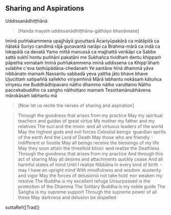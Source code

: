 ## Sharing and Aspirations<a id="uddissanadhitthana"></a>
Uddissanādhiṭṭhānā

> [Handa mayaṁ uddissanādhiṭṭhāna-gāthāyo bhaṇāmase]

Iminā puññakammena upajjhāyā guṇuttarā
Ācariyūpakārā ca mātāpitā ca ñātakā
Suriyo candimā rājā guṇavantā narāpi ca
Brahma-mārā ca indā ca lokapālā ca devatā
Yamo mittā manussā ca majjhattā verikāpi ca
Sabbe sattā sukhī hontu puññāni pakatāni me
Sukhañca tividhaṁ dentu khippaṁ pāpetha vomataṁ
Iminā puññakammena iminā uddissena ca
Khipp'āhaṁ sulabhe c'eva taṇhūpādāna-chedanaṁ
Ye santāne hīnā dhammā yāva nibbānato mamaṁ
Nassantu sabbadā yeva yattha jāto bhave bhave
Ujucittaṁ satipaññā sallekho viriyamhinā
Mārā labhantu nokāsaṁ kātuñca viriyesu me
Buddhādhipavaro nātho dhammo nātho varuttamo
Nātho paccekabuddho ca saṅgho nāthottaro mamaṁ
Tesottamānubhāvena mārokāsaṁ labhantu mā

> [Now let us recite the verses of sharing and aspiration]

<div class="english">

> Through the goodness that arises from my practice
> May my spiritual teachers and guides of great virtue
> My mother my father and my relatives
> The sun and the moon  ̓  and all virtuous leaders of the world
> May the highest gods and evil forces
> Celestial beings  ̓  guardian spirits of the earth
> And the Lord of Death
> May those who are friendly  ̓  indifferent or hostile
> May all beings receive the blessings of my life
> May they soon attain the threefold blissii  ̓  and realize the Deathless
> Through the goodness that arises from my practice
> And through this act of sharing
> May all desires and attachments quickly cease
> And all harmful states of mind
> Until I realize Nibbāna
> In every kind of birth  ̓  may I have an upright mind
> With mindfulness and wisdom  ̓  austerity and vigor
> May the forces of delusioniii not take hold  ̓  nor weaken my resolve
> The Buddha is my excellent refuge
> Unsurpassed is the protection of the Dhamma
> The Solitary Buddha is my noble guide
> The Saṅgha is my supreme support
> Through the supreme power of all these
> May darkness and delusion be dispelled

</div>

suttaRef{[Trad]}
